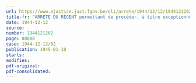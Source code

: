 ```yaml
---
url: https://www.ejustice.just.fgov.be/eli/arrete/1944/12/12/1944121202/justel
title-fr: "ARRETE DU REGENT permettant de procéder, à titre exceptionnel, après épuisement des réserves de candidats, au recrutement d'agents définitifs"
date: 1944-12-12
source:
number: 1944121202
page: 88888
case: 1944-12-12/02
publication: 1945-01-10
starts:
modifies:
pdf-original:
pdf-consolidated:
---
```


